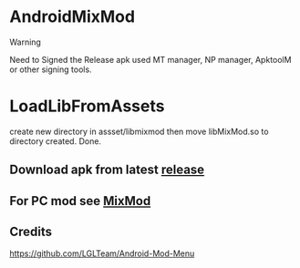 # AndroidMixMod
> [!WARNING]
> Need to Signed the Release apk
> used MT manager, NP manager, ApktoolM or other signing tools.
# LoadLibFromAssets
create new directory in assset/libmixmod
then move libMixMod.so to directory created.
Done.

## Download apk from latest [release](https://github.com/DeNcHiK3713/AndroidMixMod/releases/latest)

## For PC mod see [MixMod](https://github.com/DeNcHiK3713/MixMod/)

## Credits
https://github.com/LGLTeam/Android-Mod-Menu
